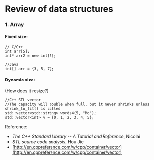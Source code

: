 # Review of data structures

### 1. Array

#### Fixed size:

```
// C/C++
int arr[5];
int* arr2 = new int[5];
```

```
//Java
int[] arr = {3, 5, 7};
```

#### Dynamic size:

(How does it resize?)
```
//C++ STL vector
//The capacity will double when full, but it never shrinks unless shrink_to_fit() is called
std::vector<std::string> words4(5, "Mo");
std::vector<int> v = {0, 1, 2, 3, 4, 5};
```

Reference:
* *The C++ Standard Library -- A Tutorial and Reference*, Nicolai
* *STL source code analysis*, Hou Jie
* [http://en.cppreference.com/w/cpp/container/vector](http://en.cppreference.com/w/cpp/container/vector)

